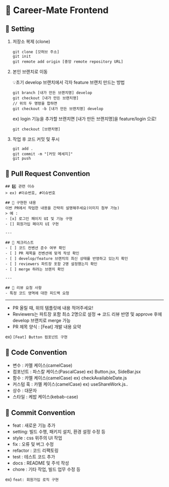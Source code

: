 # 💚 Career-Mate Frontend

## **📍 Setting**

1. 저장소 복제 (clone)
    
    ```
    git clone [깃허브 주소]
    git init
    git remote add origin [중앙 remote repository URL]
    ```
    
2. 본인 브랜치로 이동
    
    💡초기 develop 브랜치에서 각자 feature 브랜치 만드는 방법
    
    ```
    git branch [내가 만든 브랜치명] develop
    git checkout [내가 만든 브랜치명]
    // 위의 두 명령을 합하면
    git checkout -b [내가 만든 브랜치명] develop
    ```
    
    ex) login 기능을 추가할 브랜치면 [내가 만든 브랜치명]을 feature/login 으로!
    
    ```
    git checkout [브랜치명]
    ```
    
3. 작업 후 코드 커밋 및 푸시
    
    ```
    git add .
    git commit -m "[커밋 메세지]"
    git push
    ```

## **📍 Pull Request Convention**

```
## #️⃣ 관련 이슈
> ex) #이슈번호, #이슈번호

## 📝 구현한 내용
이번 PR에서 작업한 내용을 간략히 설명해주세요(이미지 첨부 가능)
> 예 : 
- [x] 로그인 페이지 UI 및 기능 구현
- [] 회원가입 페이지 UI 구현

---

## 🚨 체크리스트
- [ ] 코드 컨벤션 준수 여부 확인
- [ ] PR 제목을 컨벤션에 맞게 작성 확인
- [ ] develop/feature 브랜치의 최신 상태를 반영하고 있는지 확인
- [ ] reviewers 파트장 포함 2명 설정했는지 확인
- [ ] merge 하려는 브랜치 확인

---

## 💬 리뷰 요청 사항
- 특정 코드 영역에 대한 피드백 요청
```

---

- PR 올릴 때, 위의 템플릿에 내용 적어주세요!
- Reviewers는 파트장 포함 최소 2명으로 설정 ⇒ 코드 리뷰 반영 및 approve 후에 develop 브랜치로 merge 가능
- PR 제목 양식 : [Feat] 개발 내용 요약

ex) `[Feat] Button 컴포넌트 구현`

## 📍 Code Convention

- 변수 : 카멜 케이스(camelCase)
- 컴포넌트 : 파스칼 케이스(PascalCase) ex) Button.jsx, SideBar.jsx
- 함수 : 카멜 케이스(camelCase) ex) checkAvailableDate.js
- 커스텀 훅 : 카멜 케이스(camelCase) ex) useShareWork.js..
- 상수 : 대문자
- 스타일 : 케밥 케이스(kebab-case)

## **📍 Commit Convention**

- feat : 새로운 기능 추가
- setting: 빌드 수행, 패키지 설치, 환경 설정 수정 등
- style : css 위주의 UI 작업
- fix : 오류 및 버그 수정
- refactor : 코드 리팩토링
- test : 테스트 코드 추가
- docs : README 및 주석 작성
- chore : 기타 작업, 빌드 업무 수정 등

ex) `feat: 회원가입 로직 구현`
